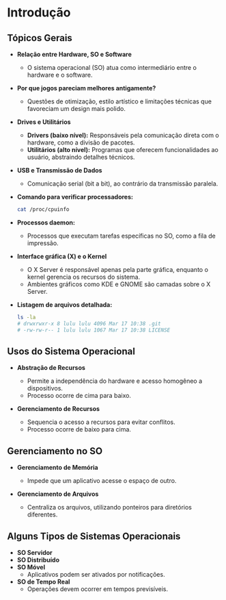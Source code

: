 # Introdução

## Tópicos Gerais

- **Relação entre Hardware, SO e Software**  
  - O sistema operacional (SO) atua como intermediário entre o hardware e o software.  

- **Por que jogos pareciam melhores antigamente?**  
  - Questões de otimização, estilo artístico e limitações técnicas que favoreciam um design mais polido.  

- **Drives e Utilitários**  
  - **Drivers (baixo nível):** Responsáveis pela comunicação direta com o hardware, como a divisão de pacotes.  
  - **Utilitários (alto nível):** Programas que oferecem funcionalidades ao usuário, abstraindo detalhes técnicos.  

- **USB e Transmissão de Dados**  
  - Comunicação serial (bit a bit), ao contrário da transmissão paralela.  

- **Comando para verificar processadores:**  
  ```bash
  cat /proc/cpuinfo
  ```  

- **Processos daemon:**  
  - Processos que executam tarefas específicas no SO, como a fila de impressão.  

- **Interface gráfica (X) e o Kernel**  
  - O X Server é responsável apenas pela parte gráfica, enquanto o kernel gerencia os recursos do sistema.  
  - Ambientes gráficos como KDE e GNOME são camadas sobre o X Server.  

- **Listagem de arquivos detalhada:**  
    ```bash
    ls -la
    # drwxrwxr-x 8 lulu lulu 4096 Mar 17 10:38 .git
    # -rw-rw-r-- 1 lulu lulu 1067 Mar 17 10:38 LICENSE
    ```  

## Usos do Sistema Operacional

- **Abstração de Recursos**  
  - Permite a independência do hardware e acesso homogêneo a dispositivos.  
  - Processo ocorre de cima para baixo.

- **Gerenciamento de Recursos**  
  - Sequencia o acesso a recursos para evitar conflitos.  
  - Processo ocorre de baixo para cima.

## Gerenciamento no SO

- **Gerenciamento de Memória**  
  - Impede que um aplicativo acesse o espaço de outro.  

- **Gerenciamento de Arquivos**  
  - Centraliza os arquivos, utilizando ponteiros para diretórios diferentes.  

## Alguns Tipos de Sistemas Operacionais

- **SO Servidor**  
- **SO Distribuído**  
- **SO Móvel**  
  - Aplicativos podem ser ativados por notificações.  
- **SO de Tempo Real**  
  - Operações devem ocorrer em tempos previsíveis.
